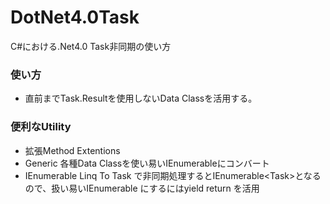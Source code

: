 # DotNet4.0Task
C#における.Net4.0 Task非同期の使い方

### 使い方
* 直前までTask.Resultを使用しないData Classを活用する。
### 便利なUtility
* 拡張Method
   Extentions
* Generic
   各種Data Classを使い易いIEnumerable<T>にコンバート
* IEnumerable<T>
   Linq To Task で非同期処理するとIEnumerable<Task<T>>となるので、扱い易いIEnumerable<T>
   にするにはyield return を活用
